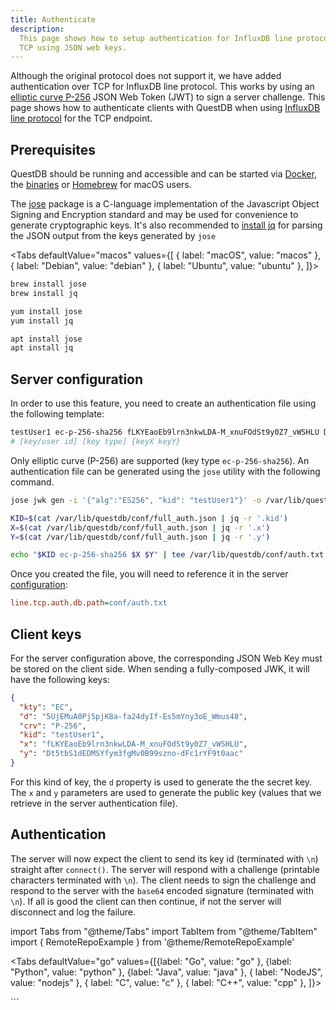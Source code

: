 ```yaml
---
title: Authenticate
description:
  This page shows how to setup authentication for InfluxDB line protocol over
  TCP using JSON web keys.
---
```


Although the original protocol does not support it, we have added authentication
over TCP for InfluxDB line protocol. This works by using an
[elliptic curve P-256](https://en.wikipedia.org/wiki/Elliptic-curve_cryptography)
JSON Web Token (JWT) to sign a server challenge. This page shows how to
authenticate clients with QuestDB when using
[InfluxDB line protocol](/docs/reference/api/ilp/overview) for the TCP
endpoint.

## Prerequisites

QuestDB should be running and accessible and can be started via
[Docker](/docs/get-started/docker), the [binaries](/docs/get-started/binaries)
or [Homebrew](/docs/get-started/homebrew) for macOS users.

The [jose](https://github.com/latchset/jose) package is a C-language
implementation of the Javascript Object Signing and Encryption standard and may
be used for convenience to generate cryptographic keys. It's also recommended to
[install jq](https://stedolan.github.io/jq/download/) for parsing the JSON
output from the keys generated by `jose`

<Tabs defaultValue="macos" values={[ { label: "macOS", value: "macos" }, {
label: "Debian", value: "debian" }, { label: "Ubuntu", value: "ubuntu" }, ]}>


<TabItem value="macos">


```bash
brew install jose
brew install jq
```

</TabItem>


<TabItem value="debian">


```bash
yum install jose
yum install jq
```

</TabItem>


<TabItem value="ubuntu">


```bash
apt install jose
apt install jq
```

</TabItem>


</Tabs>


## Server configuration

In order to use this feature, you need to create an authentication file using
the following template:

```bash
testUser1 ec-p-256-sha256 fLKYEaoEb9lrn3nkwLDA-M_xnuFOdSt9y0Z7_vWSHLU Dt5tbS1dEDMSYfym3fgMv0B99szno-dFc1rYF9t0aac
# [key/user id] [key type] {keyX keyY}
```

Only elliptic curve (P-256) are supported (key type `ec-p-256-sha256`). An
authentication file can be generated using the `jose` utility with the following
command.

```bash
jose jwk gen -i '{"alg":"ES256", "kid": "testUser1"}' -o /var/lib/questdb/conf/full_auth.json

KID=$(cat /var/lib/questdb/conf/full_auth.json | jq -r '.kid')
X=$(cat /var/lib/questdb/conf/full_auth.json | jq -r '.x')
Y=$(cat /var/lib/questdb/conf/full_auth.json | jq -r '.y')

echo "$KID ec-p-256-sha256 $X $Y" | tee /var/lib/questdb/conf/auth.txt
```

Once you created the file, you will need to reference it in the server
[configuration](/docs/reference/configuration):

```ini title='/path/to/server.conf'
line.tcp.auth.db.path=conf/auth.txt
```

## Client keys

For the server configuration above, the corresponding JSON Web Key must be
stored on the client side. When sending a fully-composed JWK, it will have the
following keys:

```json
{
  "kty": "EC",
  "d": "5UjEMuA0Pj5pjK8a-fa24dyIf-Es5mYny3oE_Wmus48",
  "crv": "P-256",
  "kid": "testUser1",
  "x": "fLKYEaoEb9lrn3nkwLDA-M_xnuFOdSt9y0Z7_vWSHLU",
  "y": "Dt5tbS1dEDMSYfym3fgMv0B99szno-dFc1rYF9t0aac"
}
```

For this kind of key, the `d` property is used to generate the the secret key.
The `x` and `y` parameters are used to generate the public key (values that we
retrieve in the server authentication file).

## Authentication

The server will now expect the client to send its key id (terminated with `\n`)
straight after `connect()`. The server will respond with a challenge (printable
characters terminated with `\n`). The client needs to sign the challenge and
respond to the server with the `base64` encoded signature (terminated with
`\n`). If all is good the client can then continue, if not the server will
disconnect and log the failure.

import Tabs from "@theme/Tabs"
import TabItem from "@theme/TabItem"
import { RemoteRepoExample } from '@theme/RemoteRepoExample'

<Tabs defaultValue="go" values={[{label: "Go", value: "go" }, 
{label: "Python", value: "python" },
{label: "Java", value: "java" },
{ label: "NodeJS", value: "nodejs" },
{ label: "C", value: "c" },
{ label: "C++", value: "cpp" },
]}>


<TabItem value="nodejs">
<RemoteRepoExample name="ilp-auth" lang="javascript" header={false} />
</TabItem>


<TabItem value="go">
<RemoteRepoExample name="ilp-auth" lang="go" header={false} />
</TabItem>

<TabItem value="python">
<RemoteRepoExample name="ilp-auth" lang="python" header={false} />
```    
</TabItem>

<TabItem value="java">
<RemoteRepoExample name="ilp-auth" lang="java" header={false} />
</TabItem>

<TabItem value="c">
<RemoteRepoExample name="ilp-auth" lang="c" header={false} />
</TabItem>

<TabItem value="cpp">
<RemoteRepoExample name="ilp-auth" lang="cpp" header={false} />
</TabItem>


</Tabs>

